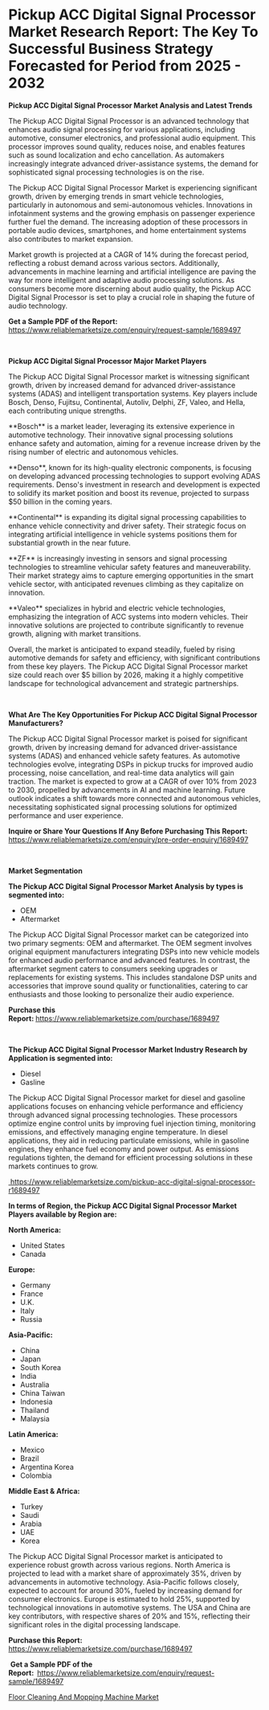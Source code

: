<p><h1>Pickup ACC Digital Signal Processor Market Research Report: The Key To Successful Business Strategy Forecasted for Period from 2025 - 2032</h1></p><p><strong>Pickup ACC Digital Signal Processor Market Analysis and Latest Trends</strong></p>
<p><p>The Pickup ACC Digital Signal Processor is an advanced technology that enhances audio signal processing for various applications, including automotive, consumer electronics, and professional audio equipment. This processor improves sound quality, reduces noise, and enables features such as sound localization and echo cancellation. As automakers increasingly integrate advanced driver-assistance systems, the demand for sophisticated signal processing technologies is on the rise.</p><p>The Pickup ACC Digital Signal Processor Market is experiencing significant growth, driven by emerging trends in smart vehicle technologies, particularly in autonomous and semi-autonomous vehicles. Innovations in infotainment systems and the growing emphasis on passenger experience further fuel the demand. The increasing adoption of these processors in portable audio devices, smartphones, and home entertainment systems also contributes to market expansion.</p><p>Market growth is projected at a CAGR of 14% during the forecast period, reflecting a robust demand across various sectors. Additionally, advancements in machine learning and artificial intelligence are paving the way for more intelligent and adaptive audio processing solutions. As consumers become more discerning about audio quality, the Pickup ACC Digital Signal Processor is set to play a crucial role in shaping the future of audio technology.</p></p>
<p><strong>Get a Sample PDF of the Report:&nbsp;</strong> <a href="https://www.reliablemarketsize.com/enquiry/request-sample/1689497?utm_campaign=1911&utm_medium=2&utm_source=Github&utm_content=ia&utm_term=07012025&utm_id=pickup-acc-digital-signal-processor">https://www.reliablemarketsize.com/enquiry/request-sample/1689497</a></p>
<p>&nbsp;</p>
<p><strong>Pickup ACC Digital Signal Processor Major Market Players</strong></p>
<p><p>The Pickup ACC Digital Signal Processor market is witnessing significant growth, driven by increased demand for advanced driver-assistance systems (ADAS) and intelligent transportation systems. Key players include Bosch, Denso, Fujitsu, Continental, Autoliv, Delphi, ZF, Valeo, and Hella, each contributing unique strengths.</p><p>**Bosch** is a market leader, leveraging its extensive experience in automotive technology. Their innovative signal processing solutions enhance safety and automation, aiming for a revenue increase driven by the rising number of electric and autonomous vehicles. </p><p>**Denso**, known for its high-quality electronic components, is focusing on developing advanced processing technologies to support evolving ADAS requirements. Denso's investment in research and development is expected to solidify its market position and boost its revenue, projected to surpass $50 billion in the coming years.</p><p>**Continental** is expanding its digital signal processing capabilities to enhance vehicle connectivity and driver safety. Their strategic focus on integrating artificial intelligence in vehicle systems positions them for substantial growth in the near future.</p><p>**ZF** is increasingly investing in sensors and signal processing technologies to streamline vehicular safety features and maneuverability. Their market strategy aims to capture emerging opportunities in the smart vehicle sector, with anticipated revenues climbing as they capitalize on innovation.</p><p>**Valeo** specializes in hybrid and electric vehicle technologies, emphasizing the integration of ACC systems into modern vehicles. Their innovative solutions are projected to contribute significantly to revenue growth, aligning with market transitions.</p><p>Overall, the market is anticipated to expand steadily, fueled by rising automotive demands for safety and efficiency, with significant contributions from these key players. The Pickup ACC Digital Signal Processor market size could reach over $5 billion by 2026, making it a highly competitive landscape for technological advancement and strategic partnerships.</p></p>
<p>&nbsp;</p>
<p><strong>What Are The Key Opportunities For Pickup ACC Digital Signal Processor Manufacturers?</strong></p>
<p><p>The Pickup ACC Digital Signal Processor market is poised for significant growth, driven by increasing demand for advanced driver-assistance systems (ADAS) and enhanced vehicle safety features. As automotive technologies evolve, integrating DSPs in pickup trucks for improved audio processing, noise cancellation, and real-time data analytics will gain traction. The market is expected to grow at a CAGR of over 10% from 2023 to 2030, propelled by advancements in AI and machine learning. Future outlook indicates a shift towards more connected and autonomous vehicles, necessitating sophisticated signal processing solutions for optimized performance and user experience.</p></p>
<p><strong>Inquire or Share Your Questions If Any Before Purchasing This Report:</strong> <a href="https://www.reliablemarketsize.com/enquiry/pre-order-enquiry/1689497?utm_campaign=1911&utm_medium=2&utm_source=Github&utm_content=ia&utm_term=07012025&utm_id=pickup-acc-digital-signal-processor">https://www.reliablemarketsize.com/enquiry/pre-order-enquiry/1689497</a></p>
<p>&nbsp;</p>
<p><strong>Market Segmentation</strong></p>
<p><strong>The Pickup ACC Digital Signal Processor Market Analysis by types is segmented into:</strong></p>
<p><ul><li>OEM</li><li>Aftermarket</li></ul></p>
<p><p>The Pickup ACC Digital Signal Processor market can be categorized into two primary segments: OEM and aftermarket. The OEM segment involves original equipment manufacturers integrating DSPs into new vehicle models for enhanced audio performance and advanced features. In contrast, the aftermarket segment caters to consumers seeking upgrades or replacements for existing systems. This includes standalone DSP units and accessories that improve sound quality or functionalities, catering to car enthusiasts and those looking to personalize their audio experience.</p></p>
<p><strong>Purchase this Report:&nbsp;</strong><a href="https://www.reliablemarketsize.com/purchase/1689497?utm_campaign=1911&utm_medium=2&utm_source=Github&utm_content=ia&utm_term=07012025&utm_id=pickup-acc-digital-signal-processor">https://www.reliablemarketsize.com/purchase/1689497</a></p>
<p>&nbsp;</p>
<p><strong>The Pickup ACC Digital Signal Processor Market Industry Research by Application is segmented into:</strong></p>
<p><ul><li>Diesel</li><li>Gasline</li></ul></p>
<p><p>The Pickup ACC Digital Signal Processor market for diesel and gasoline applications focuses on enhancing vehicle performance and efficiency through advanced signal processing technologies. These processors optimize engine control units by improving fuel injection timing, monitoring emissions, and effectively managing engine temperature. In diesel applications, they aid in reducing particulate emissions, while in gasoline engines, they enhance fuel economy and power output. As emissions regulations tighten, the demand for efficient processing solutions in these markets continues to grow.</p></p>
<p><a href="https://www.reliablemarketsize.com/pickup-acc-digital-signal-processor-r1689497?utm_campaign=1911&utm_medium=2&utm_source=Github&utm_content=ia&utm_term=07012025&utm_id=pickup-acc-digital-signal-processor">&nbsp;https://www.reliablemarketsize.com/pickup-acc-digital-signal-processor-r1689497</a></p>
<p><strong>In terms of Region, the Pickup ACC Digital Signal Processor Market Players available by Region are:</strong></p>
<p>
    <p> <strong> North America: </strong>
        <ul>
            <li>United States</li>
            <li>Canada</li>
        </ul>
        </p> 
    <p> <strong> Europe: </strong>
        <ul>
            <li>Germany</li>
            <li>France</li>
            <li>U.K.</li>
            <li>Italy</li>
            <li>Russia</li>
        </ul>
        </p> 
    <p> <strong> Asia-Pacific: </strong>
        <ul>
            <li>China</li>
            <li>Japan</li>
            <li>South Korea</li>
            <li>India</li>
            <li>Australia</li>
            <li>China Taiwan</li>
            <li>Indonesia</li>
            <li>Thailand</li>
            <li>Malaysia</li>
        </ul>
        </p> 
    <p> <strong> Latin America: </strong>
        <ul>
            <li>Mexico</li>
            <li>Brazil</li>
            <li>Argentina Korea</li>
            <li>Colombia</li>
        </ul>
        </p> 
    <p> <strong> Middle East & Africa: </strong>
        <ul>
            <li>Turkey</li>
            <li>Saudi</li>
            <li>Arabia</li>
            <li>UAE</li>
            <li>Korea</li>
        </ul>
    </p>
    </p>
<p><p>The Pickup ACC Digital Signal Processor market is anticipated to experience robust growth across various regions. North America is projected to lead with a market share of approximately 35%, driven by advancements in automotive technology. Asia-Pacific follows closely, expected to account for around 30%, fueled by increasing demand for consumer electronics. Europe is estimated to hold 25%, supported by technological innovations in automotive systems. The USA and China are key contributors, with respective shares of 20% and 15%, reflecting their significant roles in the digital processing landscape.</p></p>
<p><strong>Purchase this Report: </strong><a href="https://www.reliablemarketsize.com/purchase/1689497?utm_campaign=1911&utm_medium=2&utm_source=Github&utm_content=ia&utm_term=07012025&utm_id=pickup-acc-digital-signal-processor">https://www.reliablemarketsize.com/purchase/1689497</a></p>
<p>&nbsp;<strong>Get a Sample PDF of the Report:&nbsp;&nbsp;</strong><a href="https://www.reliablemarketsize.com/enquiry/request-sample/1689497?utm_campaign=1911&utm_medium=2&utm_source=Github&utm_content=ia&utm_term=07012025&utm_id=pickup-acc-digital-signal-processor">https://www.reliablemarketsize.com/enquiry/request-sample/1689497</a></p>
<p><strong></strong></p>
<p><p><a href="https://github.com/gulaimolin/Market-Research-Report-List-6/blob/main/floor-cleaning-and-mopping-machine-market.md?utm_campaign=1911&utm_medium=2&utm_source=Github&utm_content=ia&utm_term=07012025&utm_id=pickup-acc-digital-signal-processor">Floor Cleaning And Mopping Machine Market</a></p></p>